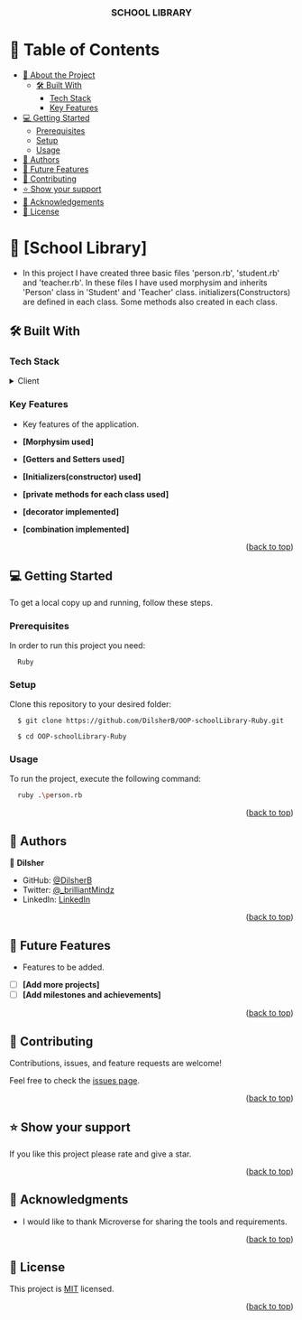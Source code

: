 <a name="readme-top"></a>

<div align="center">

  <h3><b>SCHOOL LIBRARY</b></h3>

</div>

# 📗 Table of Contents

- [📖 About the Project](#about-project)
  - [🛠 Built With](#built-with)
    - [Tech Stack](#tech-stack)
    - [Key Features](#key-features)
- [💻 Getting Started](#getting-started)
  - [Prerequisites](#prerequisites)
  - [Setup](#setup)
  - [Usage](#usage)
- [👥 Authors](#authors)
- [🔭 Future Features](#future-features)
- [🤝 Contributing](#contributing)
- [⭐️ Show your support](#support)
- [🙏 Acknowledgements](#acknowledgements)
- [📝 License](#license)

# 📖 [School Library] <a name="about-project"></a>

- In this project I have created three basic files 'person.rb', 'student.rb' and 'teacher.rb'. In these files I have used morphysim and inherits 'Person' class in 'Student' and 'Teacher' class. initializers(Constructors) are defined in each class. Some methods also created in each class.

## 🛠 Built With <a name="built-with"></a>

### Tech Stack <a name="tech-stack"></a>

<details>
  <summary>Client</summary>
  <ul>
    <li><a href="https://www.ruby-lang.org/es/">Ruby</a></li>
  </ul>
</details>

### Key Features <a name="key-features"></a>

- Key features of the application.

- **[Morphysim used]**
- **[Getters and Setters used]**
- **[Initializers(constructor) used]**
- **[private methods for each class used]**
- **[decorator implemented]**
- **[combination implemented]**

<p align="right">(<a href="#readme-top">back to top</a>)</p>

## 💻 Getting Started <a name="getting-started"></a>

To get a local copy up and running, follow these steps.

### Prerequisites

In order to run this project you need:

```
  Ruby
```

### Setup

Clone this repository to your desired folder:

```
  $ git clone https://github.com/DilsherB/OOP-schoolLibrary-Ruby.git

  $ cd OOP-schoolLibrary-Ruby
```

### Usage

To run the project, execute the following command:

```sh
  ruby .\person.rb
```

<p align="right">(<a href="#readme-top">back to top</a>)</p>

## 👥 Authors <a name="authors"></a>

👤 **Dilsher**

- GitHub: [@DilsherB](https://github.com/DilsherB)
- Twitter: [@\_brilliantMindz](https://twitter.com/_brilliantMindz)
- LinkedIn: [LinkedIn](https://www.linkedin.com/in/dilsher-balouch/)

<p align="right">(<a href="#readme-top">back to top</a>)</p>

## 🔭 Future Features <a name="future-features"></a>

- Features to be added.

- [ ] **[Add more projects]**
- [ ] **[Add milestones and achievements]**

<p align="right">(<a href="#readme-top">back to top</a>)</p>

## 🤝 Contributing <a name="contributing"></a>

Contributions, issues, and feature requests are welcome!

Feel free to check the [issues page](../../issues/).

<p align="right">(<a href="#readme-top">back to top</a>)</p>

## ⭐️ Show your support <a name="support"></a>

If you like this project please rate and give a star.

<p align="right">(<a href="#readme-top">back to top</a>)</p>

## 🙏 Acknowledgments <a name="acknowledgements"></a>

- I would like to thank Microverse for sharing the tools and requirements.

<p align="right">(<a href="#readme-top">back to top</a>)</p>

## 📝 License <a name="license"></a>

This project is [MIT](./LICENSE) licensed.

<p align="right">(<a href="#readme-top">back to top</a>)</p>
